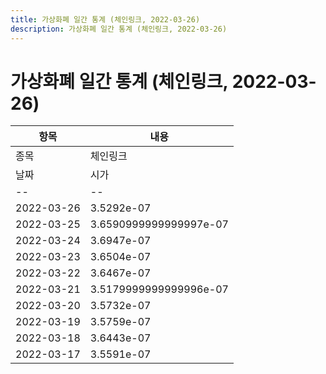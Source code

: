 ```yaml
---
title: 가상화폐 일간 통계 (체인링크, 2022-03-26)
description: 가상화폐 일간 통계 (체인링크, 2022-03-26)
---
```


가상화폐 일간 통계 (체인링크, 2022-03-26)
===

|항목|내용|
|--|--|
|종목|체인링크||마켓|BTC-LINK||종류|일 단위 캔들||기간|2022-03-17T09:00:00 - 2022-03-26T09:00:00|
|날짜|시가|저가|고가|종가|비고|
|--|--|--|--|--|--|
|2022-03-26|3.5292e-07|3.5068e-07|3.5292e-07|3.5292e-07|    |
|2022-03-25|3.6590999999999997e-07|3.5292e-07|3.6688999999999997e-07|3.5292e-07|    |
|2022-03-24|3.6947e-07|3.6471000000000004e-07|3.7999e-07|3.735e-07|    |
|2022-03-23|3.6504e-07|3.605e-07|3.701e-07|3.6946000000000003e-07|    |
|2022-03-22|3.6467e-07|3.483e-07|3.7e-07|3.6344e-07|    |
|2022-03-21|3.5179999999999996e-07|3.5179999999999996e-07|3.6532e-07|3.6317e-07|    |
|2022-03-20|3.5732e-07|3.5179999999999996e-07|3.6406999999999995e-07|3.6406999999999995e-07|    |
|2022-03-19|3.5759e-07|3.5452e-07|3.7e-07|3.6326000000000004e-07|    |
|2022-03-18|3.6443e-07|3.6005e-07|3.65e-07|3.6005e-07|    |
|2022-03-17|3.5591e-07|3.5351000000000005e-07|3.6018e-07|3.5351000000000005e-07|    |
